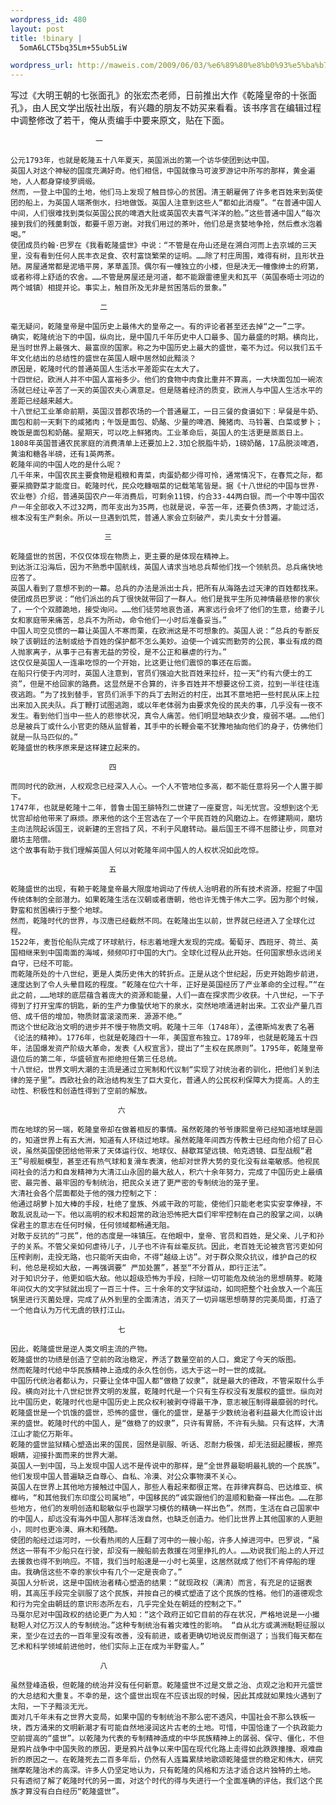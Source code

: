 ```yaml
--- 
wordpress_id: 480
layout: post
title: !binary |
  5omA6LCT5bq35Lm+55ub5LiW

wordpress_url: http://maweis.com/2009/06/03/%e6%89%80%e8%b0%93%e5%ba%b7%e4%b9%be%e7%9b%9b%e4%b8%96/
---
```

   写过《大明王朝的七张面孔》的张宏杰老师，日前推出大作《乾隆皇帝的十张面孔》，由人民文学出版社出版，有兴趣的朋友不妨买来看看。该书序言在编辑过程中调整修改了若干，俺从责编手中要来原文，贴在下面。

 

                       一

    公元1793年，也就是乾隆五十八年夏天，英国派出的第一个访华使团到达中国。
    英国人对这个神秘的国度充满好奇。他们相信，中国就像马可波罗游记中所写的那样，黄金遍地，人人都身穿绫罗绸缎。
    然而，一登上中国的土地，他们马上发现了触目惊心的贫困。清王朝雇佣了许多老百姓来到英使团的船上，为英国人端茶倒水，扫地做饭。英国人注意到这些人“都如此消瘦”。“在普通中国人中间，人们很难找到类似英国公民的啤酒大肚或英国农夫喜气洋洋的脸。”这些普通中国人“每次接到我们的残羹剩饭，都要千恩万谢。对我们用过的茶叶，他们总是贪婪地争抢，然后煮水泡着喝。”
    使团成员约翰·巴罗在《我看乾隆盛世》中说：“不管是在舟山还是在溯白河而上去京城的三天里，没有看到任何人民丰衣足食、农村富饶繁荣的证明。……除了村庄周围，难得有树，且形状丑陋。房屋通常都是泥墙平房，茅草盖顶。偶尔有一幢独立的小楼，但是决无一幢像绅士的府第，或者称得上舒适的农舍。……不管是房屋还是河道，都不能跟雷德里夫和瓦平（英国泰晤士河边的两个城镇）相提并论。事实上，触目所及无非是贫困落后的景象。”

                        二

    毫无疑问，乾隆皇帝是中国历史上最伟大的皇帝之一。有的评论者甚至还去掉“之一”二字。
    确实，乾隆统治下的中国，纵向比，是中国几千年历史中人口最多、国力最盛的时期。横向比，是当时世界上最强大、最富庶的国家。称之为中国历史上最大的盛世，毫不为过。何以我们五千年文化结出的总结性的盛世在英国人眼中居然如此黯淡？
    原因是，乾隆时代的普通英国人生活水平差距实在太大了。
    十四世纪，欧洲人并不中国人富裕多少。他们的食物中肉食比重并不算高，一大块面包加一碗浓汤就已经让辛苦了一天的英国农夫心满意足。但是随着经济的质变，欧洲人与中国人生活水平的差距已经越来越大。
    十八世纪工业革命前期，英国汉普郡农场的一个普通雇工，一日三餐的食谱如下：早餐是牛奶、面包和前一天剩下的咸猪肉；午饭是面包、奶酪、少量的啤酒、腌猪肉、马铃薯、白菜或萝卜；晚饭是面包和奶酪。星期天，可以吃上鲜猪肉。工业革命后，英国人的生活更是蒸蒸日上。1808年英国普通农民家庭的消费清单上还要加上2.3加仑脱脂牛奶，1磅奶酪，17品脱淡啤酒，黄油和糖各半磅，还有1英两茶。
    乾隆年间的中国人吃的是什么呢？
    几千年来，中国农民主要食物是粗粮和青菜，肉蛋奶都少得可怜，通常情况下，在春荒之际，都要采摘野菜才能度日。乾隆时代，民众吃糠咽菜的记载笔笔皆是。据《十八世纪的中国与世界·农业卷》介绍，普通英国农户一年消费后，可剩余11镑，约合33-44两白银。而一个中等中国农户一年全部收入不过32两，而年支出为35两，也就是说，辛苦一年，还要负债3两，才能过活，根本没有生产剩余。所以一旦遇到饥荒，普通人家会立刻破产，卖儿卖女十分普遍。

                         三

    乾隆盛世的贫困，不仅仅体现在物质上，更主要的是体现在精神上。
    到达浙江沿海后，因为不熟悉中国航线，英国人请求当地总兵帮他们找一个领航员。总兵痛快地应答了。
    英国人看到了意想不到的一幕。总兵的办法是派出士兵，把所有从海路去过天津的百姓都找来。使团成员巴罗说：“他们派出的兵丁很快就带回了一群人。他们是我平生所见神情最悲惨的家伙了，一个个双膝跪地，接受询问。……他们徒劳地哀告道，离家远行会坏了他们的生意，给妻子儿女和家庭带来痛苦，总兵不为所动，命令他们一小时后准备妥当。”
    中国人司空见惯的一幕让英国人不寒而栗，在欧洲这是不可想象的。英国人说：“总兵的专断反映了该朝廷的法制或给予百姓的保护都不怎么美妙。迫使一个诚实而勤劳的公民，事业有成的商人抛家离子，从事于己有害无益的劳役，是不公正和暴虐的行为。”
    这仅仅是英国人一连串吃惊的一个开始，比这更让他们震惊的事还在后面。
    在船只行使于内河时，英国人注意到，官员们强迫大批百姓来拉纤，拉一天“约有六便士的工资”，但是不给回家的路费。这显然是不合算的，许多百姓并不想要这份工资，拉到一半往往连夜逃跑。“为了找到替手，官员们派手下的兵丁去附近的村庄，出其不意地把一些村民从床上拉出来加入民夫队。兵丁鞭打试图逃跑，或以年老体弱为由要求免役的民夫的事，几乎没有一夜不发生。看到他们当中一些人的悲惨状况，真令人痛苦。他们明显地缺衣少食，瘦弱不堪。……他们总是被兵丁或什么小官吏的随从监督着，其手中的长鞭会毫不犹豫地抽向他们的身子，仿佛他们就是一队马匹似的。”
    乾隆盛世的秩序原来是这样建立起来的。

                          四

    而同时代的欧洲，人权观念已经深入人心。一个人不管地位多高，都不能任意将另一个人置于脚下。
    1747年，也就是乾隆十二年，普鲁士国王腓特烈二世建了一座夏宫，叫无忧宫。没想到这个无忧宫却给他带来了麻烦。原来他的这个王宫选在了一个平民百姓的风磨边上。在修建期间，磨坊主向法院起诉国王，说新建的王宫挡了风，不利于风磨转动。最后国王不得不屈膝让步，同意对磨坊主陪偿。
    这个故事有助于我们理解英国人何以对乾隆年间中国人的人权状况如此吃惊。

                          五

    乾隆盛世的出现，有赖于乾隆皇帝最大限度地调动了传统人治明君的所有技术资源，挖掘了中国传统体制的全部潜力。如果乾隆生活在汉朝或者唐朝，他也许无愧于伟大二字。因为那个时候，野蛮和贫困横行于整个地球。
    然而，乾隆时代的世界，与汉唐已经截然不同。在乾隆出生以前，世界就已经进入了全球化过程。
    1522年，麦哲伦船队完成了环球航行，标志着地理大发现的完成。葡萄牙、西班牙、荷兰、英国相继来到中国南面的海域，频频叩打中国的大门。全球化过程从此开始。任何国家想永远闭关自守，已经不可能。
    而乾隆所处的十八世纪，更是人类历史伟大的转折点。正是从这个世纪起，历史开始跑步前进，速度达到了令人头晕目眩的程度。“乾隆在位六十年，正好是英国经历了产业革命的全过程。”“在此之前，……地球的底层蕴含着庞大的资源和能量，人们一直在探求而少收获。十八世纪，一下子得到了打开宝库的钥匙，新的生产力像蛰伏地下的泉水，突然地喷涌进射出来。工农业产量几百倍、成千倍的增加，物质财富滚滚而来．源源不绝。”
    而这个世纪政治文明的进步并不慢于物质文明。乾隆十三年（1748年），孟德斯鸠发表了名著《论法的精神》。1776年，也就是乾隆四十一年，美国宣布独立。1789年，也就是乾隆五十四年，法国爆发资产阶级大革命，发表《人权宣言》，提出了“主权在民原则”。1795年，乾隆皇帝退位后的第二年，华盛顿宣布拒绝担任第三任总统。
    十八世纪，世界文明大潮的主流是通过立宪制和代议制“实现了对统治者的驯化，把他们关到法律的笼子里”。西欧社会的政治结构发生了巨大变化，普通人的公民权利保障大为提高。人的主动性、积极性和创造性得到了空前的解放。

                            六

    而在地球的另一端，乾隆皇帝却在做着相反的事情。虽然乾隆的爷爷康熙皇帝已经知道地球是圆的，知道世界上有五大洲，知道有人环绕过地球。虽然乾隆年间西方传教士已经向他介绍了日心说，虽然英国使团给他带来了天体运行仪、地球仪、赫歇耳望远镜、帕克透镜、巨型战舰“君王”号舰艇模型，甚至还有热气球和复滑车表演，他却对世界大势的变化没有丝毫敏感。他视民间社会的活力和自发精神为大清江山永固的最大敌人，积六十余年努力，完成了中国历史上最缜密、最完善、最牢固的专制统治，把民众关进了更严密的专制统治的笼子里。
    大清社会各个层面都处于他的强力控制之下：
    他通过胡萝卜加大棒的手段，杜绝了皇族、外戚干政的可能，使他们只能老老实实安享俸禄，不敢乱说乱动一下。他以高明的权术和超常的政治恐怖把大臣们牢牢控制在自己的股掌之间，以确保君主的意志在任何时候，任何领域都畅通无阻。
    对敢于反抗的“刁民”，他的态度是一味镇压。在他眼中，皇帝、官员和百姓，是父亲、儿子和孙子的关系。不管父亲如何虐待儿子，儿子也不许有丝毫反抗。因此，老百姓无论被贪官污吏如何压榨剥削，走投无路，也只能听天由命，不得“越级上访”。对于群众聚众抗议，维护自己的权利，他总是视如大敌，一再强调要“ 严加处置”，甚至“不分首从，即行正法”。
    对于知识分子，他更如临大敌。他以超级恐怖为手段，扫除一切可能危及统治的思想萌芽。乾隆年间仅大的文字狱就出现了一百三十件。三十余年的文字狱运动，如同把整个社会放入一个高压锅里进行灭菌处理，完成了从外到里的全面清洁，消灭了一切异端思想萌芽的完美局面，打造了一个他自认为万代无虞的铁打江山。

                            七

    因此，乾隆盛世是逆人类文明主流的产物。
    乾隆盛世的功绩是创造了空前的政治稳定，养活了数量空前的人口，奠定了今天的版图。
    然而乾隆时代给中华民族精神上造成的永久性创伤，远大于这一时一世的成就。
    中国历代统治者都认为，只要让全体中国人都“做稳了奴隶”，就是最大的德政，不管采取什么手段。横向对比十八世纪世界文明的发展，乾隆时代是一个只有生存权没有发展权的盛世。纵向对比中国历史，乾隆时代也是中国历史上民众权利被剥夺得最干净，意志被压制得最靡弱的时代。乾隆盛世是一个饥饿的盛世，恐怖的盛世，僵化的盛世，是基于少数统治者利益最大化而设计出来的盛世。乾隆时代的中国人，是“做稳了的奴隶”，只许有胃肠，不许有头脑。只有这样，大清江山才能亿万斯年。
    乾隆的盛世监狱精心塑造出来的国民，固然是驯服、听话、忍耐力极强，却无法挺起腰板，擦亮眼睛，迎接扑面而来的世界大潮。
    英国人一到中国，马上发现中国人远不是传说中的那样，是“全世界最聪明最礼貌的一个民族”。他们发现中国人普遍缺乏自尊心、自私、冷漠、对公众事物漠不关心。
    英国人在世界上其他地方接触过中国人，那些人看起来都很正常。在菲律宾群岛、巴达维亚、槟榔屿，“和其他我们东印度公司属地”，中国移民的“诚实跟他们的温顺和勤奋一样出色。……在那些地方，他们的发明创造和聪敏似乎也跟学习模仿的精确一样出色”。然而，生活在自己国家中的中国人，却远没有海外中国人那样活泼自然，也缺乏创造力。他们比世界上其他国家的人更胆小，同时也更冷漠、麻木和残酷。
    使团的船经过运河时，一伙看热闹的人压翻了河中的一艘小船，许多人掉进河中。巴罗说，“虽然这一带有不少船只在行驶，却没有一艘船前去救援在河里挣扎的人。……劝说我们船上的人开过去援救也得不到响应。不错，我们当时船速是一小时七英里，这居然就成了他们不肯停船的理由。我确信这些不幸的家伙中有几个一定是丧命了。”
    英国人分析说，这是中国统治者精心塑造的结果：“就现政权（满清）而言，有充足的证据表明，其高压手段完全驯服了这个民族，并按自己的模式塑造了这个民族的性格。他们的道德观念和行为完全由朝廷的意识形态所左右，几乎完全处在朝廷的控制之下。”
    马戛尔尼对中国政权的结论更广为人知：“这个政府正如它目前的存在状况，严格地说是一小撮鞑靼人对亿万汉人的专制统治。”这种专制统治有着灾难性的影响。 “自从北方或满洲鞑靼征服以来，至少在过去的一百年里没有改善，没有前进，或者更确切地说反而倒退了；当我们每天都在艺术和科学领域前进他时，他们实际上正在成为半野蛮人。”

                        八

    虽然登峰造极，但乾隆的统治并没有任何新意。乾隆盛世不过是文景之治、贞观之治和开元盛世的大总结和大重复。不幸的是，这个盛世出现在不应该出现的时候，因此其成就如果烛火遇到了太阳，一下子黯淡无光。
    面对几千年未有之世界大变局，如果中国的专制统治不那么密不透风，中国社会不那么铁板一块，西方涌来的文明新潮才有可能自然地浸润这片古老的土地。可惜，中国恰逢了一个执政能力空前提高的“盛世”。以乾隆为代表的专制精神造成的中华民族精神上的孱弱、保守、僵化，不但是鸦片战争中中国失败的原因，更是鸦片战争以来中国在现代化路上走得如此跌跌撞撞、艰难曲折的原因之一。在乾隆死去二百多年后，仍然有人连篇累牍地歌颂乾隆盛世的稳定和伟大，研究揣摩乾隆治术的高深。许多人仍坚定地认为，只有乾隆的风格和方法才适合这片独特的土地。
    只有透彻了解了乾隆时代的另一面，对这个时代的得与失进行一个全面准确的评估，我们这个民族才算没有白白经历“乾隆盛世”。
